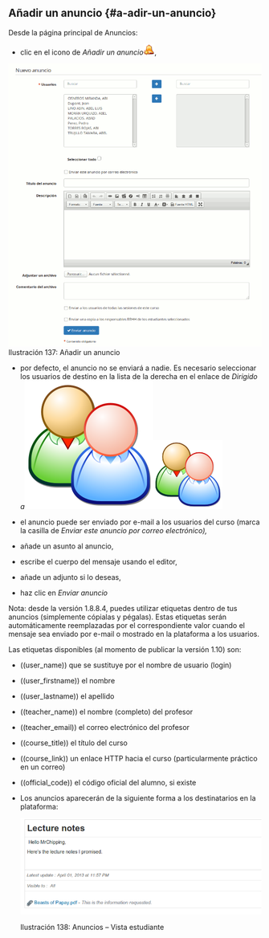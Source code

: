 ## Añadir un anuncio {#a-adir-un-anuncio}

Desde la página principal de Anuncios:

*   clic en el icono de _Añadir un anuncio_![](../assets/graphics227.png),

![](../assets/image34.png)Ilustración 137: Añadir un anuncio

*   por defecto, el anuncio no se enviará a nadie. Es necesario seleccionar los usuarios de destino en la lista de la derecha en el enlace de _Dirigido a_![](../assets/graphics228.svg)![](../assets/graphics228.png)

*   el anuncio puede ser enviado por e-mail a los usuarios del curso (marca la casilla de _Enviar este anuncio por correo electrónico),_

*   añade un asunto al anuncio,

*   escribe el cuerpo del mensaje usando el editor,

*   añade un adjunto si lo deseas,

*   haz clic en _Enviar anuncio_

Nota: desde la versión 1.8.8.4, puedes utilizar etiquetas dentro de tus anuncios (simplemente cópialas y pégalas). Estas etiquetas serán automáticamente reemplazadas por el correspondiente valor cuando el mensaje sea enviado por e-mail o mostrado en la plataforma a los usuarios.

Las etiquetas disponibles (al momento de publicar la versión 1.10) son:

- ((user_name)) que se sustituye por el nombre de usuario (login)

- ((user_firstname)) el nombre

- ((user_lastname)) el apellido

- ((teacher_name)) el nombre (completo) del profesor

- ((teacher_email)) el correo electrónico del profesor

- ((course_title)) el título del curso

- ((course_link)) un enlace HTTP hacia el curso (particularmente práctico en un correo)

- ((official_code)) el código oficial del alumno, si existe

*   Los anuncios aparecerán de la siguiente forma a los destinatarios en la plataforma:

    ![](../assets/graphics233.png)

    Ilustración 138: Anuncios – Vista estudiante